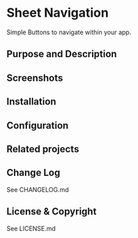 # Sheet Navigation

Simple Buttons to navigate within your app.

## Purpose and Description

## Screenshots

## Installation

## Configuration

## Related projects

## Change Log

See CHANGELOG.md

## License & Copyright

See LICENSE.md